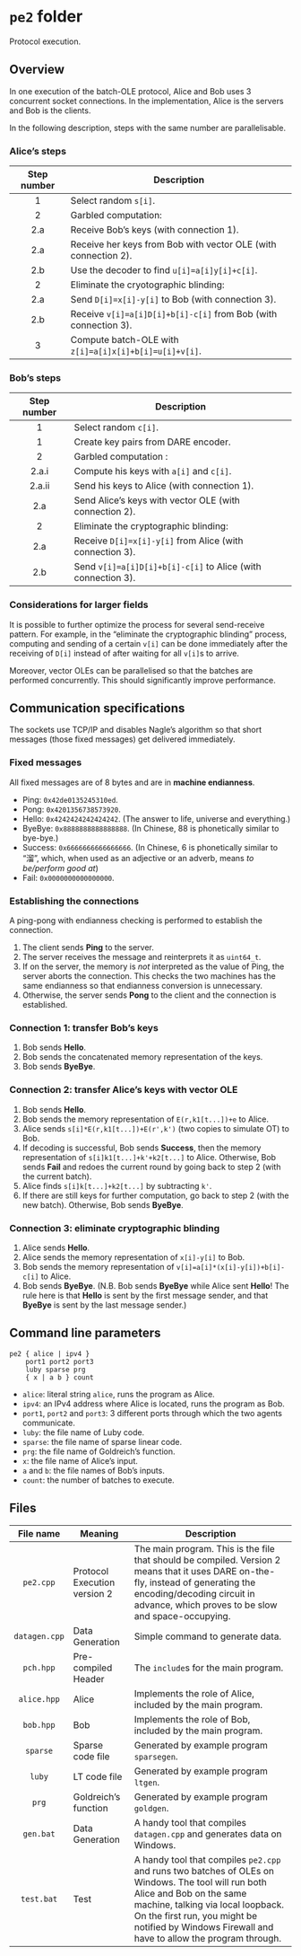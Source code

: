 # `pe2` folder

Protocol execution.

## Overview

In one execution of the batch-OLE protocol, Alice and Bob uses 3 concurrent socket connections. In the implementation, Alice is the servers and Bob is the clients.

In the following description, steps with the same number are parallelisable.

### Alice’s steps

| Step number | Description |
| :---------: | ----------- |
| 1 | Select random `s[i]`. |
| 2 | Garbled computation:  |
| 2.a | Receive Bob’s keys (with connection 1). |
| 2.a | Receive her keys from Bob with vector OLE (with connection 2). |
| 2.b | Use the decoder to find `u[i]=a[i]y[i]+c[i]`. |
| 2 | Eliminate the cryotographic blinding: |
| 2.a | Send `D[i]=x[i]-y[i]` to Bob (with connection 3). |
| 2.b | Receive `v[i]=a[i]D[i]+b[i]-c[i]` from Bob (with connection 3). |
| 3 | Compute batch-OLE with `z[i]=a[i]x[i]+b[i]=u[i]+v[i]`. |

### Bob’s steps

| Step number | Description |
| :---------: | ----------- |
| 1 | Select random `c[i]`. |
| 1 | Create key pairs from DARE encoder. |
| 2 | Garbled computation : |
| 2.a.i | Compute his keys with `a[i]` and `c[i]`. |
| 2.a.ii | Send his keys to Alice (with connection 1). |
| 2.a | Send Alice’s keys with vector OLE (with connection 2). |
| 2 | Eliminate the cryptographic blinding: |
| 2.a | Receive `D[i]=x[i]-y[i]` from Alice (with connection 3). |
| 2.b | Send `v[i]=a[i]D[i]+b[i]-c[i]` to Alice (with connection 3). |

### Considerations for larger fields

It is possible to further optimize the process for several send-receive pattern. For example, in the “eliminate the cryptographic blinding” process, computing and sending of a certain `v[i]` can be done immediately after the receiving of `D[i]` instead of after waiting for all `v[i]`s to arrive.

Moreover, vector OLEs can be parallelised so that the batches are performed concurrently. This should significantly improve performance.

## Communication specifications

The sockets use TCP/IP and disables Nagle’s algorithm so that short messages (those fixed messages) get delivered immediately.

### Fixed messages

All fixed messages are of 8 bytes and are in **machine endianness**.

- Ping: `0x42de0135245310ed`.
- Pong: `0x4201356738573920`.
- Hello: `0x4242424242424242`. (The answer to life, universe and everything.)
- ByeBye: `0x8888888888888888`. (In Chinese, 88 is phonetically similar to bye-bye.)
- Success: `0x6666666666666666`. (In Chinese, 6 is phonetically similar to “溜”, which, when used as an adjective or an adverb, means *to be/perform good at*)
- Fail: `0x0000000000000000`.

### Establishing the connections

A ping-pong with endianness checking is performed to establish the connection.

1. The client sends **Ping** to the server.
2. The server receives the message and reinterprets it as `uint64_t`.
3. If on the server, the memory is *not* interpreted as the value of Ping, the server aborts the connection. This checks the two machines has the same endianness so that endianness conversion is unnecessary.
4. Otherwise, the server sends **Pong** to the client and the connection is established.

### Connection 1: transfer Bob’s keys

1. Bob sends **Hello**.
2. Bob sends the concatenated memory representation of the keys.
3. Bob sends **ByeBye**.

### Connection 2: transfer Alice’s keys with vector OLE

1. Bob sends **Hello**.
2. Bob sends the memory representation of `E(r,k1[t...])+e` to Alice.
3. Alice sends `s[i]*E(r,k1[t...])+E(r',k')` (two copies to simulate OT) to Bob.
4. If decoding is successful, Bob sends **Success**, then the memory representation of `s[i]k1[t...]+k'+k2[t...]` to Alice. Otherwise, Bob sends **Fail** and redoes the current round by going back to step 2 (with the current batch).
5. Alice finds `s[i]k[t...]+k2[t...]` by subtracting `k'`.
6. If there are still keys for further computation, go back to step 2 (with the new batch). Otherwise, Bob sends **ByeBye**.

### Connection 3: eliminate cryptographic blinding

1. Alice sends **Hello**.
2. Alice sends the memory representation of `x[i]-y[i]` to Bob.
3. Bob sends the memory representation of `v[i]=a[i]*(x[i]-y[i])+b[i]-c[i]` to Alice.
4. Bob sends **ByeBye**. (N.B. Bob sends **ByeBye** while Alice sent **Hello**! The rule here is that **Hello** is sent by the first message sender, and that **ByeBye** is sent by the last message sender.)

## Command line parameters

```
pe2 { alice | ipv4 }
    port1 port2 port3
    luby sparse prg
    { x | a b } count
```

- `alice`: literal string `alice`, runs the program as Alice.
- `ipv4`: an IPv4 address where Alice is located, runs the program as Bob.
- `port1`, `port2` and `port3`: 3 different ports through which the two agents communicate.
- `luby`: the file name of Luby code.
- `sparse`: the file name of sparse linear code.
- `prg`: the file name of Goldreich’s function.
- `x`: the file name of Alice’s input.
- `a` and `b`: the file names of Bob’s inputs.
- `count`: the number of batches to execute.

## Files

| File name | Meaning | Description |
| :-------: | ------- | ----------- |
| `pe2.cpp` | Protocol Execution version 2 | The main program. This is the file that should be compiled. Version 2 means that it uses DARE on-the-fly, instead of generating the encoding/decoding circuit in advance, which proves to be slow and space-occupying. |
| `datagen.cpp` | Data Generation | Simple command to generate data. |
| `pch.hpp` | Pre-compiled Header | The `include`s for the main program. || `common.hpp` | Common utilities | Implements some common utilities, included by the main program before `alice.hpp` and `bob.hpp`. |
| `alice.hpp` | Alice | Implements the role of Alice, included by the main program. |
| `bob.hpp` | Bob | Implements the role of Bob, included by the main program. |
| `sparse` | Sparse code file | Generated by example program `sparsegen`. |
| `luby` | LT code file | Generated by example program `ltgen`. |
| `prg` | Goldreich’s function | Generated by example program `goldgen`. |
| `gen.bat` | Data Generation | A handy tool that compiles `datagen.cpp` and generates data on Windows. |
| `test.bat` | Test | A handy tool that compiles `pe2.cpp` and runs two batches of OLEs on Windows. The tool will run both Alice and Bob on the same machine, talking via local loopback. On the first run, you might be notified by Windows Firewall and have to allow the program through. |
